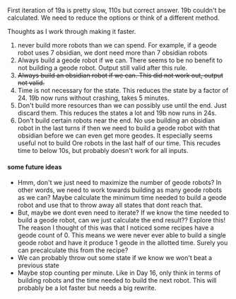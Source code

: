 First iteration of 19a is pretty slow, 110s but correct answer. 19b couldn't be calculated. We need to reduce the options or think of a different method.

Thoughts as I work through making it faster.

1. never build more robots than we can spend. For example, if a geode robot uses 7 obsidian, we dont need more than 7 obsidian robots
2. Always build a geode robot if we can. There seems to be no benefit to not building a geode robot. Output still valid after this rule. 
3. ~~Always build an obsidian robot if we can. This did not work out, output not valid.~~
4. Time is not necessary for the state. This reduces the state by a factor of 24. 19b now runs without crashing, takes 5 minutes.
5. Don't build more resources than we can possibly use until the end. Just discard them. This reduces the states a lot and 19b now runs in 24s.
6. Don't build certain robots near the end. No use building an obsidian robot in the last turns if then we need to build a geode robot with that obsidian before we can even get more geodes. It especially seems useful not to build Ore robots in the last half of our time. This recudes time to below 10s, but probably doesn't work for all inputs.


#### some future ideas

* Hmm, don't we just need to maximize the number of geode robots? In other words, we need to work towards building as many geode robots as we can? Maybe calculate the minimum time needed to build a geode robot and use that to throw away all states that dont reach that.
* But, maybe we dont even need to iterate? If we know the time needed to build a geode robot, can we just calculate the end result?? Explore this! The reason I thought of this was that I noticed some recipes have a geode count of 0. This means we were never ever able to build a single geode robot and have it produce 1 geode in the allotted time. Surely you can precalculate this from the recipe?
* We can probably throw out some state if we know we won't beat a previous state
* Maybe stop counting per minute. Like in Day 16, only think in terms of building robots and the time needed to build the next robot. This will probably be a lot faster but needs a big rewrite.
